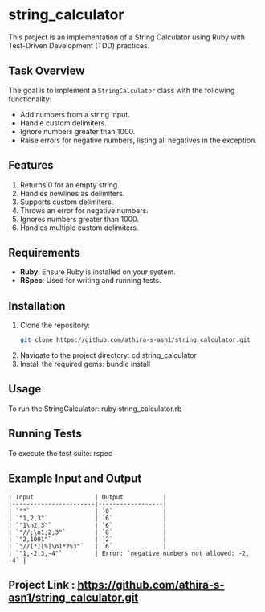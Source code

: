 # string_calculator

This project is an implementation of a String Calculator using Ruby with Test-Driven Development (TDD) practices.

## Task Overview

The goal is to implement a `StringCalculator` class with the following functionality:
- Add numbers from a string input.
- Handle custom delimiters.
- Ignore numbers greater than 1000.
- Raise errors for negative numbers, listing all negatives in the exception.

## Features

1. Returns 0 for an empty string.
2. Handles newlines as delimiters.
3. Supports custom delimiters.
4. Throws an error for negative numbers.
5. Ignores numbers greater than 1000.
6. Handles multiple custom delimiters.

## Requirements

- **Ruby**: Ensure Ruby is installed on your system.
- **RSpec**: Used for writing and running tests.

## Installation

1. Clone the repository:
   ```bash
   git clone https://github.com/athira-s-asn1/string_calculator.git
2. Navigate to the project directory:
   cd string_calculator
3. Install the required gems:
   bundle install

## Usage

To run the StringCalculator:
    ruby string_calculator.rb


## Running Tests

To execute the test suite:
    rspec

## Example Input and Output

    | Input                 | Output           |
    |-----------------------|------------------|
    | `""`                  | `0`              |
    | `"1,2,3"`             | `6`              |
    | `"1\n2,3"`            | `6`              |
    | `"//;\n1;2;3"`        | `6`              |
    | `"2,1001"`            | `2`              |
    | `"//[*][%]\n1*2%3"`   | `6`              |
    | `"1,-2,3,-4"`         | Error: `negative numbers not allowed: -2, -4` |


## Project Link : https://github.com/athira-s-asn1/string_calculator.git